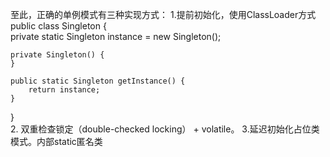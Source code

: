 至此，正确的单例模式有三种实现方式：
1.提前初始化，使用ClassLoader方式 
public class Singleton {  
    private static Singleton instance = new Singleton();  
  
    private Singleton() {  
    }  
  
    public static Singleton getInstance() {  
        return instance;  
    }  
}  
2. 双重检查锁定（double-checked locking） + volatile。
3.延迟初始化占位类模式。内部static匿名类









